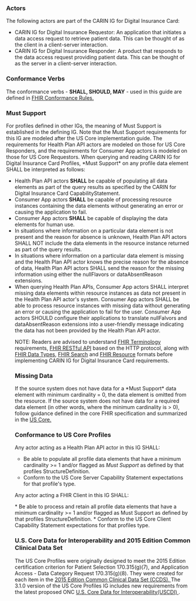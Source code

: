 <a name="actors"></a>
### Actors

The following actors are part of the CARIN IG for Digital Insurance Card:

* CARIN IG for Digital Insurance Requestor: An application that initiates a data access request to retrieve patient data. This can be thought of as the client in a client-server interaction.
* CARIN IG for Digital Insurance Responder: A product that responds to the data access request providing patient data. This can be thought of as the server in a client-server interaction.

<a name="conformance-verbs"></a>
### Conformance Verbs

<p>The conformance verbs - <strong>SHALL, SHOULD, MAY</strong> - used in this guide are defined in <a style="font-size: 14px;" href="http://hl7.org/fhir/R4/conformance-rules.html">FHIR Conformance Rules.</a></p>

<a name="must-support"></a>

### Must Support

<p>For profiles defined in other IGs, the meaning of Must Support is established in the defining IG. Note that the Must Support requirements for this IG are modeled after the US Core implementation guide. The requirements for Health Plan API actors are modeled on those for US Core Responders, and the requirements for Consumer App actors is modeled on those for US Core Requestors. When querying and reading CARIN IG for Digital Insurance Card Profiles, *Must Support* on any profile data element SHALL be interpreted as follows:</p>
<ul>
<li>Health Plan API actors <strong>SHALL</strong>&nbsp;be capable of populating all data elements as part of the query results as specified by the CARIN for Digital Insurance Card CapabilityStatement.</li>
<li>Consumer App actors <strong>SHALL</strong> be capable of processing resource instances containing the data elements without generating an error or causing the application to fail.</li>
<li>Consumer App actors <strong>SHALL</strong> be capable of displaying the data elements for human use.</li>
<li>In situations where information on a particular data element is not present and the reason for absence is unknown, Health Plan API actors SHALL NOT include the data elements in the resource instance returned as part of the query results.</li>
<li>In situations where information on a particular data element is missing and the Health Plan API actor knows the precise reason for the absence of data, Health Plan API actors SHALL send the reason for the missing information using either the nullFlavors or dataAbsentReason extensions.</li>
<li>When querying Health Plan APIs, Consumer App actors SHALL interpret missing data elements within resource instances as data not present in the Health Plan API actor's system. Consumer App actors SHALL be able to process resource instances with missing data without generating an error or causing the application to fail for the user. Consumer App actors SHOULD configure their applications to translate nullFalvors and dataAbsentReason extensions into a user-friendly message indicating the data has not been provided by the Health Plan API actor.</li>

<p>NOTE: Readers are advised to understand <a href="http://hl7.org/fhir/R4/terminologies.html">FHIR Terminology</a> requirements, <a href="http://hl7.org/fhir/R4/http.html">FHIR RESTful API</a> based on the HTTP protocol, along with <a href="http://hl7.org/fhir/R4/datatypes.html">FHIR Data Types</a>, <a href="http://hl7.org/fhir/R4/search.html">FHIR Search</a> and <a href="http://hl7.org/fhir/R4/resource.html">FHIR Resource</a> formats before implementing CARIN IG for Digital Insurance Card requirements.</p>
<a name="missing-data"></a>

### Missing Data

<p>If the source system does not have data for a *Must Support* data element with minimum cardinality = 0, the data element is omitted from the resource. If the source system does not have data for a required data element (in other words, where the minimum cardinality is &gt; 0), follow guidance defined in the core FHIR specification and summarized in the&nbsp;<a href="http://hl7.org/fhir/us/core/general-guidance.html#missing-data">US Core.</a></p>

<a name="conformance-to-us-core-profiles"></a>

### Conformance to US Core Profiles

<p>Any actor acting as a Health Plan API actor in this IG SHALL:</p>
  
* Be able to populate all profile data elements that have a minimum cardinality >= 1 and/or flagged as *Must Support* as defined by that profiles StructureDefinition.
* Conform to the US Core Server Capability Statement expectations for that profile's type.

<p>Any actor acting a FHIR Client in this IG SHALL:</p>
* Be able to process and retain all profile data elements that have a minimum cardinality >= 1 and/or flagged as Must Support as defined by that profiles StructureDefinition.
* Conform to the US Core Client Capability Statement expectations for that profiles type.

<a name="common-clinical-data-set"></a>

### U.S. Core Data for Interoperability and 2015 Edition Common Clinical Data Set

<p>The US Core Profiles were originally designed to meet the 2015 Edition certification criterion for Patient Selection 170.315(g)(7), and Application Access - Data Category Request 170.315(g)(8). They were created for each item in the&nbsp;<a href="https://www.healthit.gov/sites/default/files/ccds_reference_document_v1_1.pdf">2015 Edition Common Clinical Data Set (CCDS).&nbsp;</a>The 3.1.0 version of the US Core Profiles IG includes new requirements from the latest proposed ONC&nbsp;<a href="https://www.healthit.gov/topic/laws-regulation-and-policy/notice-proposed-rulemaking-improve-interoperability-health">U.S. Core Data for Interoperability(USCDI)&nbsp;</a>.</p>
